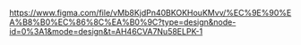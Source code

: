 https://www.figma.com/file/vMb8KjdPn40BKOKHouKMvv/%EC%9E%90%EA%B8%B0%EC%86%8C%EA%B0%9C?type=design&node-id=0%3A1&mode=design&t=AH46CVA7Nu58ELPK-1